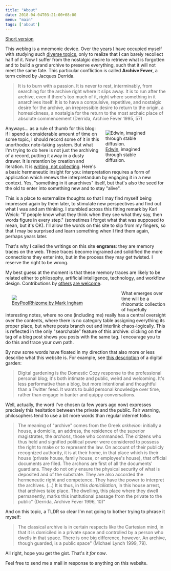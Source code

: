 ```yaml
---
title: "About"
date: 2018-04-04T03:21:00+08:00
menu: "main"
tags: ['about']
---
```


[Short version](/images/deathgeneratormbtt.png)

This weblog is a mnemonic device.
Over the years <a href="/~ejw">I</a> have occupied myself with studying such [diverse topics]({{<baseurl>}}etc/courses), only to realize that I can barely recollect half of it.
Now I suffer from the nostalgic desire to retrieve what is forgotten and to build a grand archive to preserve everything, such that it will not meet the same fate.
This particular confliction is called **Archive Fever**, a term coined by Jacques Derrida.

>It is to burn with a passion. It is never to rest, interminably, from searching for the archive right where it slips away. It is to run after the archive, even if there's too much of it, right where something in it anarchives itself. It is to have a compulsive, repetitive, and nostalgic desire for the archive, an irrepressible desire to return to the origin, a homesickness, a nostalgia for the return to the most archaic place of absolute commencement (Derrida, Archive Fever 1995, 57)

<figure style="width: 30%; margin-left: 20px; margin-bottom: 10px; float: right;">
<img src="/images/diffusion/diffusion_self_portrait.jpg" alt="Edwin, imagined through stable diffusion." />
<figcaption><a href="/~ejw">Edwin</a>, imagined through stable diffusion.</figcaption>
</figure>


Anyways... as a rule of thumb for this blog: if I spend a considerable amount of time on some topic, I should record some of it in this unorthodox note-taking system.
But what I'm trying to do here is not just the archiving of a record, putting it away in a dusty drawer.
It is retention by creation and iteration.
It is [writing, not collecting](/posts/59-writing_not_collecting/).
Here's a basic hermeneutic insight for you: interpretation requires a form of application which renews the interpretandum by engaging it in a new context.
Yes, "something in it anarchives" itself, but that's also the seed for the old to enter into something new and to stay "alive".

This is a place to externalize thoughts so that I may find myself being impressed again by them later, to stimulate new perspectives and find out what I was and am thinking.
I stumbled across this fitting remark by Karl Weick: "If people know what they think when they see what they say, then words figure in every step."
(sometimes I forget what that was supposed to mean, but it's OK).
I'll allow the words on this site to slip from my fingers, so that I may be surprised and learn something when I find them again, perhaps years later.

That's why I called the writings on this site **engrams**: they are memory traces on the web.
These traces become ingrained and solidified the more connections they enter into, but in the process they may get twisted.
I reserve the right to be wrong.

My best guess at the moment is that these memory traces are likely to be related either to philosophy, artificial intelligence, technology, and workflow design.
Contributions by [others](/authors) [are welcome](/etc/contribution_guidelines).

<figure style="width: 60%; float: left; margin-left: 20px;">
   <img align="center" src="/images/boypoolrhizome.jpg" />
   <figcaption><a href="https://markingham.org/stories/becoming-rhizomatic/boypoolrhizome-2/">BoyPoolRhizome by Mark Ingham</a>
</figure>

What emerges over time will be a rhizomatic collection of hopefully interesting notes, where no one (including me) really has a central oversight over the contents, where there is no category table assigning everything its proper place, but where posts branch out and interlink chaos-logically. This is reflected in the only "searchable” feature of this archive: clicking on the tag of a blog post shows you posts with the same tag.
I encourage you to do this and trace your own path.

By now some words have floated in my direction that also more or less describe what this website is.
For example, see [this description](https://maggieappleton.com/garden-history) of a digital garden:

> Digital gardening is the Domestic Cozy response to the professional personal blog; it's both intimate and public, weird and welcoming. It's less performative than a blog, but more intentional and thoughtful than a Twitter feed. It wants to build personal knowledge over time, rather than engage in banter and quippy conversations.

Well, actually, the word I've chosen (a few years ago now) expresses precisely this hesitation between the private and the public.
Fair warning, philosophers tend to use a bit more words than regular internet folks:

> The meaning of "archive" comes from the Greek *arkheion*: initially a house, a domicile, an address, the residence of the superior magistrates, the *archons*, those who commanded. The citizens who thus held and signified political power were considered to possess the right to make or to represent the law. On account of their publicly recognized authority, it is at their home, in that place which is their house (private house, family house, or employee's house), that official documents are filed. The archons are first of all the documents' guardians. They do not only ensure the physical security of what is deposited and of the substrate. They are also accorded the hermeneutic right and competence. They have the power to interpret the archives.
(...) It is thus, in this *domiciliation*, in this house arrest, that archives take place. The dwelling, this place where they dwell permanently, marks this institutional passage from the private to the public" (Derrida, Archive Fever 1996, 10)"

And on this topic, a TLDR so clear I'm not going to bother trying to phrase it myself:

> The classical archive is in certain respects like the Cartesian mind, in that it is domiciled in a private space and controlled by a person who dwells in that space. There is one big difference, however.
An archive, though guarded, is a public space" (Michael Lynch 1999, 79).

All right, hope you get the gist.
That's it *for now*.


<!--
With the irreplaceable singularity of a document to interpret, to repeat, to reproduce, but each time in its original uniqueness, an archive ought to be idiomatic, and thus at once offered and unavailable for translation, open to and shielded from technical iteration and reproduction." (Derrida, Archive Fever 1995, 57)
-->

Feel free to send me a mail in response to anything on this website.
